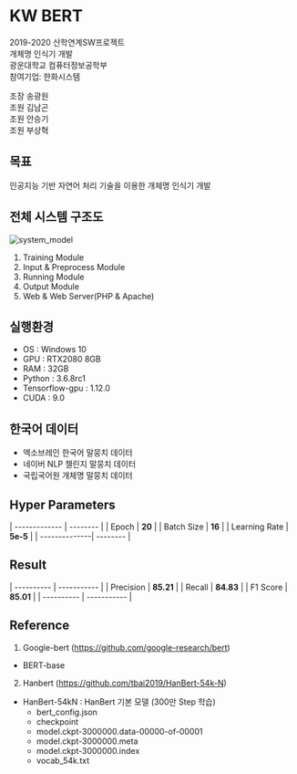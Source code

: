 # KW BERT
2019-2020 산학연계SW프로젝트<br>
개체명 인식기 개발<br>
광운대학교 컴퓨터정보공학부<br>
참여기업: 한화시스템<br>

조장 송광원<br>
조원 김남곤<br>
조원 안승기<br>
조원 부상혁<br>

## 목표
인공지능 기반 자연어 처리 기술을 이용한 개체명 인식기 개발 <br>

## 전체 시스템 구조도
![system_model](https://user-images.githubusercontent.com/32921225/83033390-02170380-a072-11ea-9156-89edb5b49521.png)
1. Training Module <br>
2. Input & Preprocess Module <br>
3. Running Module <br>
4. Output Module <br>
5. Web & Web Server(PHP & Apache) <br>

## 실행환경
 * OS : Windows 10 <br>
 * GPU : RTX2080 8GB <br>
 * RAM : 32GB <br>
 * Python : 3.6.8rc1 <br>
 * Tensorflow-gpu : 1.12.0 <br>
 * CUDA : 9.0 <br>

## 한국어 데이터
 * 엑소브레인 한국어 말뭉치 데이터 <br>
 * 네이버 NLP 챌린지 말뭉치 데이터 <br>
 * 국립국어원 개체명 말뭉치 데이터 <br>

## Hyper Parameters
| ------------- | -------- |
| Epoch         | **20**   |
| Batch Size    | **16**   |
| Learning Rate | **5e-5** |
| --------------| -------- |

## Result
| ---------- | ----------- |
| Precision  | **85.21**   |
| Recall     | **84.83**   |
| F1 Score   | **85.01**   |
| ---------- | ----------- |

## Reference
1) Google-bert (https://github.com/google-research/bert)
 * BERT-base <br>

2) Hanbert (https://github.com/tbai2019/HanBert-54k-N)
 * HanBert-54kN : HanBert 기본 모델 (300만 Step 학습) <br>
   - bert_config.json <br>
   - checkpoint <br>
   - model.ckpt-3000000.data-00000-of-00001 <br>
   - model.ckpt-3000000.meta <br>
   - model.ckpt-3000000.index <br>
   - vocab_54k.txt <br>

